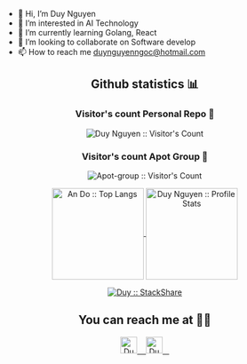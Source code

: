 - 👋 Hi, I’m Duy Nguyen
- 👀 I’m interested in AI Technology
- 🌱 I’m currently learning Golang, React
- 💞️ I’m looking to collaborate on Software develop
- 📫 How to reach me duynguyenngoc@hotmail.com


<h2 align="center">Github statistics 📊 </h2>

<h3 align="center">Visitor's count Personal Repo 👀</h3>

<p align="center">
  <img
  src="https://profile-counter.glitch.me/{dnguyenngoc}/count.svg"
  alt="Duy Nguyen :: Visitor's Count"
  />
</p>

<h3 align="center">Visitor's count Apot Group 👀</h3>

<p align="center">
  <img
  src="https://profile-counter.glitch.me/{apot-group}/count.svg"
  alt="Apot-group :: Visitor's Count"
  />
</p>

<p align="center">
  <a href="https://github.com/dnguyenngoc/github-readme-stats">
    <img
    align ="center"
    height="165"
    src="https://github-readme-stats.vercel.app/api/top-langs/?username=dnguyenngoc&langs_count=10&theme=tokyonight&layout=compact"
    alt="An Do :: Top Langs"
    />
  </a>
  <a href="https://github.com/dnguyenngoc/github-readme-stats">
    <img
    align="center"
    height="165"
    src="https://github-readme-stats.vercel.app/api?username=dnguyenngoc&show_icons=true&theme=tokyonight"
    alt="Duy Nguyen :: Profile Stats"
    />
  </a>
</p>

<p align="center">
  <a href="https://stackshare.io/dnguyenngoc/my-personal-stack">
    <img
    src="http://img.shields.io/badge/tech-stack-0690fa.svg?style=flat"
    alt="Duy  :: StackShare"
    />
  </a>
</p>

## <h2 align="center">You can reach me at 📱📱 </h2>

<p align="center">
  <a href="https://www.facebook.com/dan00pot">
    <img
    src="https://www.vectorlogo.zone/logos/facebook/facebook-tile.svg"
    alt="Duy Nguyen's Facebook Profile"
    height="30" width="30"
    />
    &nbsp;&nbsp
  </a>
  
  <a href="https://www.linkedin.com/in/dnguyenngoc/">
    <img
    src="https://www.vectorlogo.zone/logos/linkedin/linkedin-icon.svg"
    alt="Duy Nguyen's Linkedin Profile"
    height="30" width="30"
    />
    &nbsp;&nbsp
  </a>

<!---
dnguyenngoc/dnguyenngoc is a ✨ special ✨ repository because its `README.md` (this file) appears on your GitHub profile.
You can click the Preview link to take a look at your changes.
--->
